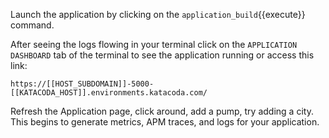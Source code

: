Launch the application by clicking on the `application_build`{{execute}} command.

After seeing the logs flowing in your terminal click on the `APPLICATION DASHBOARD` tab of the terminal to see the application running or access this link:

    https://[[HOST_SUBDOMAIN]]-5000-[[KATACODA_HOST]].environments.katacoda.com/

Refresh the Application page, click around, add a pump, try adding a city. This begins to generate metrics, APM traces, and logs for your application.
